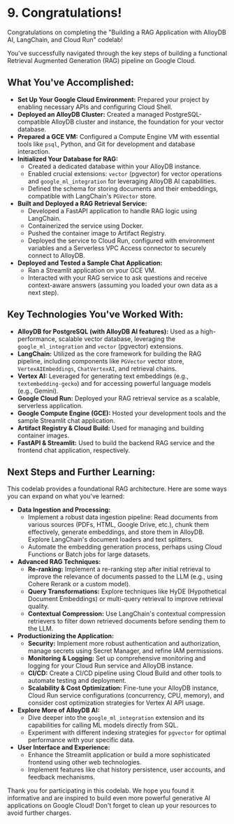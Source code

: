 # 9. Congratulations!

Congratulations on completing the "Building a RAG Application with AlloyDB AI, LangChain, and Cloud Run" codelab!

You've successfully navigated through the key steps of building a functional Retrieval Augmented Generation (RAG) pipeline on Google Cloud.

## What You've Accomplished:

*   **Set Up Your Google Cloud Environment:** Prepared your project by enabling necessary APIs and configuring Cloud Shell.
*   **Deployed an AlloyDB Cluster:** Created a managed PostgreSQL-compatible AlloyDB cluster and instance, the foundation for your vector database.
*   **Prepared a GCE VM:** Configured a Compute Engine VM with essential tools like `psql`, Python, and Git for development and database interaction.
*   **Initialized Your Database for RAG:**
    *   Created a dedicated database within your AlloyDB instance.
    *   Enabled crucial extensions: `vector` (pgvector) for vector operations and `google_ml_integration` for leveraging AlloyDB AI capabilities.
    *   Defined the schema for storing documents and their embeddings, compatible with LangChain's `PGVector` store.
*   **Built and Deployed a RAG Retrieval Service:**
    *   Developed a FastAPI application to handle RAG logic using LangChain.
    *   Containerized the service using Docker.
    *   Pushed the container image to Artifact Registry.
    *   Deployed the service to Cloud Run, configured with environment variables and a Serverless VPC Access connector to securely connect to AlloyDB.
*   **Deployed and Tested a Sample Chat Application:**
    *   Ran a Streamlit application on your GCE VM.
    *   Interacted with your RAG service to ask questions and receive context-aware answers (assuming you loaded your own data as a next step).

## Key Technologies You've Worked With:

*   **AlloyDB for PostgreSQL (with AlloyDB AI features):** Used as a high-performance, scalable vector database, leveraging the `google_ml_integration` and `vector` (pgvector) extensions.
*   **LangChain:** Utilized as the core framework for building the RAG pipeline, including components like `PGVector` vector store, `VertexAIEmbeddings`, `ChatVertexAI`, and retrieval chains.
*   **Vertex AI:** Leveraged for generating text embeddings (e.g., `textembedding-gecko`) and for accessing powerful language models (e.g., Gemini).
*   **Google Cloud Run:** Deployed your RAG retrieval service as a scalable, serverless application.
*   **Google Compute Engine (GCE):** Hosted your development tools and the sample Streamlit chat application.
*   **Artifact Registry & Cloud Build:** Used for managing and building container images.
*   **FastAPI & Streamlit:** Used to build the backend RAG service and the frontend chat application, respectively.

## Next Steps and Further Learning:

This codelab provides a foundational RAG architecture. Here are some ways you can expand on what you've learned:

*   **Data Ingestion and Processing:**
    *   Implement a robust data ingestion pipeline: Read documents from various sources (PDFs, HTML, Google Drive, etc.), chunk them effectively, generate embeddings, and store them in AlloyDB. Explore LangChain's document loaders and text splitters.
    *   Automate the embedding generation process, perhaps using Cloud Functions or Batch jobs for large datasets.
*   **Advanced RAG Techniques:**
    *   **Re-ranking:** Implement a re-ranking step after initial retrieval to improve the relevance of documents passed to the LLM (e.g., using Cohere Rerank or a custom model).
    *   **Query Transformations:** Explore techniques like HyDE (Hypothetical Document Embeddings) or multi-query retrieval to improve retrieval quality.
    *   **Contextual Compression:** Use LangChain's contextual compression retrievers to filter down retrieved documents before sending them to the LLM.
*   **Productionizing the Application:**
    *   **Security:** Implement more robust authentication and authorization, manage secrets using Secret Manager, and refine IAM permissions.
    *   **Monitoring & Logging:** Set up comprehensive monitoring and logging for your Cloud Run service and AlloyDB instance.
    *   **CI/CD:** Create a CI/CD pipeline using Cloud Build and other tools to automate testing and deployment.
    *   **Scalability & Cost Optimization:** Fine-tune your AlloyDB instance, Cloud Run service configurations (concurrency, CPU, memory), and consider cost optimization strategies for Vertex AI API usage.
*   **Explore More of AlloyDB AI:**
    *   Dive deeper into the `google_ml_integration` extension and its capabilities for calling ML models directly from SQL.
    *   Experiment with different indexing strategies for `pgvector` for optimal performance with your specific data.
*   **User Interface and Experience:**
    *   Enhance the Streamlit application or build a more sophisticated frontend using other web technologies.
    *   Implement features like chat history persistence, user accounts, and feedback mechanisms.

Thank you for participating in this codelab. We hope you found it informative and are inspired to build even more powerful generative AI applications on Google Cloud! Don't forget to clean up your resources to avoid further charges.
